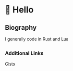 # 👋 Hello

## Biography
I generally code in Rust and Lua

##

### Additional Links
[Gists](https://gist.github.com/indeedtough)

